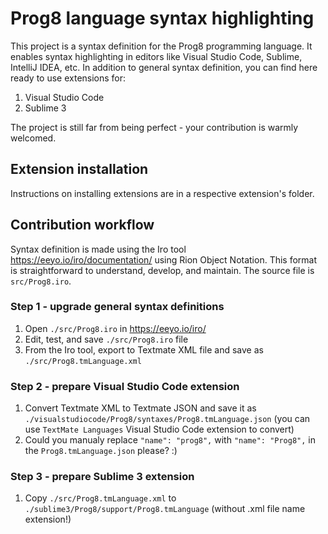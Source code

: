 # Prog8 language syntax highlighting

This project is a syntax definition for the Prog8 programming language. It enables syntax highlighting in editors like Visual Studio Code, Sublime, IntelliJ IDEA, etc. 
In addition to general syntax definition, you can find here ready to use extensions for:

1. Visual Studio Code
2. Sublime 3

The project is still far from being perfect - your contribution is warmly welcomed.

## Extension installation

Instructions on installing extensions are in a respective extension's folder.

## Contribution workflow

Syntax definition is made using the Iro tool https://eeyo.io/iro/documentation/ using Rion Object Notation. This format is straightforward to understand, develop, and maintain. The source file is `src/Prog8.iro`.

### Step 1 - upgrade general syntax definitions

1. Open `./src/Prog8.iro` in https://eeyo.io/iro/
2. Edit, test, and save `./src/Prog8.iro` file
3. From the Iro tool, export to Textmate XML file and save as `./src/Prog8.tmLanguage.xml`

### Step 2 - prepare Visual Studio Code extension

1. Convert Textmate XML to Textmate JSON and save it as `./visualstudiocode/Prog8/syntaxes/Prog8.tmLanguage.json` (you can use `TextMate Languages` Visual Studio Code extension to convert)
2. Could you manualy replace `"name": "prog8",` with `"name": "Prog8",` in the `Prog8.tmLanguage.json` please? :)

### Step 3 - prepare Sublime 3 extension

1. Copy `./src/Prog8.tmLanguage.xml` to `./sublime3/Prog8/support/Prog8.tmLanguage` (without .xml file name extension!)
